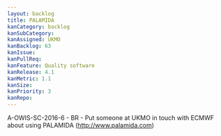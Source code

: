 ```yaml
---
layout: backlog
title: PALAMIDA
kanCategory: backlog
kanSubCategory:
kanAssigned: UKMO
kanBacklog: 63
kanIssue:
kanPullReq:
kanFeature: Quality software
kanRelease: 4.1
kanMetric: 1.1
kanSize:
kanPriority: 3
kanRepo: 
---
```

A-OWIS-SC-2016-6 - BR - Put someone at UKMO in touch with ECMWF about using PALAMIDA (http://www.palamida.com)
